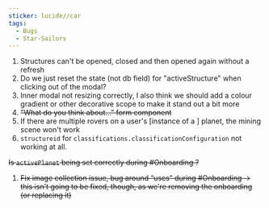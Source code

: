 ```yaml
---
sticker: lucide//car
tags:
  - Bugs
  - Star-Sailors
---
```

1. Structures can't be opened, closed and then opened again without a refresh
2. Do we just reset the state (not db field) for "activeStructure" when clicking out of the modal?
3. Inner modal not resizing correctly, I also think we should add a colour gradient or other decorative scope to make it stand out a bit more
4. ~~"What do you think about..." form component~~
5. If there are multiple rovers on a user's [instance of a ] planet, the mining scene won't work
6. `structureid` for `classifications.classificationConfiguration` not working at all.

~~Is `activePlanet` being set correctly during #Onboarding ?~~

1. ~~Fix image collection issue, bug around “uses” during #Onboarding -> this isn't going to be fixed, though, as we're removing the onboarding (or replacing it)~~